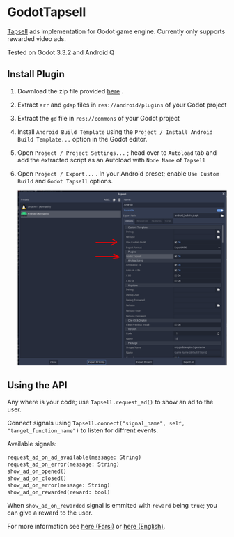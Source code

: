 # GodotTapsell
[Tapsell](https://tapsell.ir) ads implementation for Godot game engine.
Currently only supports rewarded video ads.

Tested on Godot 3.3.2 and Android Q

## Install Plugin
1. Download the zip file provided [here](https://github.com/OverShifted/GodotTapsell/releases)
.
2. Extract `arr` and `gdap` files in `res://android/plugins` of your Godot project
3. Extract the `gd` file in `res://commons` of your Godot project
4. Install `Android Build Template` using the `Project / Install Android Build Template...` option in the Godot editor.
5. Open `Project / Project Settings...` ; head over to `Autoload` tab and add the extracted script as an Autoload with `Node Name` of `Tapsell`
6. Open `Project / Export...` . In your Android preset; enable `Use Custom Build` and `Godot Tapsell` options.

    <img src="https://github.com/OverShifted/GodotTapsell/blob/main/docs/ExportMenu.png" alt="Export Menu"/>

## Using the API
Any where is your code; use `Tapsell.request_ad()` to show an ad to the user.

Connect signals using `Tapsell.connect("signal_name", self, "target_function_name")` to listen for diffrent events.

Available signals:
```
request_ad_on_ad_available(message: String)
request_ad_on_error(message: String)
show_ad_on_opened()
show_ad_on_closed()
show_ad_on_error(message: String)
show_ad_on_rewarded(reward: bool)
```

When `show_ad_on_rewarded` signal is emmited with `reward` being `true`; you can give a reward to the user.

For more information see [here (Farsi)](https://docs.tapsell.ir/tapsell-sdk/android/rewarded-interstitial/) or [here (English)](https://docs.tapsell.ir/en/tapsell-sdk/android/rewarded-interstitial/).
